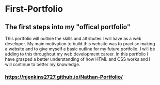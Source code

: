 # First-Portfolio

## The first steps into my "offical portfolio"

This portfolio will outline the skills and attributes I will have as a web developer. My main motivation to build this website was to practise making a website and to give myself a basic outline for my future portfolio. I will be adding to this throughout my web development career. In this portfolio I have grasped a better understanding of how HTML and CSS works and I will continue to better my knowledge.

### https://njenkins2727.github.io/Nathan-Portfolio/



